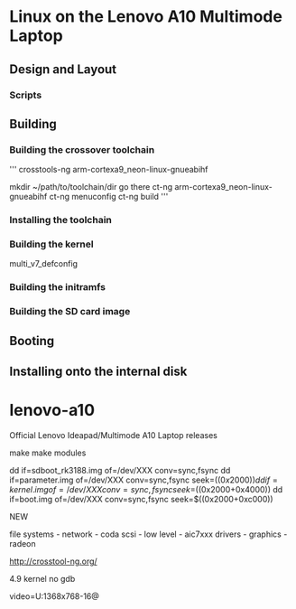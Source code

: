 # Linux on the Lenovo A10 Multimode Laptop



## Design and Layout

### Scripts



## Building

### Building the crossover toolchain


'''
crosstools-ng
arm-cortexa9_neon-linux-gnueabihf

mkdir ~/path/to/toolchain/dir
go there
ct-ng arm-cortexa9_neon-linux-gnueabihf
ct-ng menuconfig
ct-ng build
'''


### Installing the toolchain


### Building the kernel

multi_v7_defconfig

### Building the initramfs

### Building the SD card image

## Booting

## Installing onto the internal disk








# lenovo-a10
Official Lenovo Ideapad/Multimode A10 Laptop releases


make
make modules

dd if=sdboot_rk3188.img of=/dev/XXX conv=sync,fsync
dd if=parameter.img of=/dev/XXX conv=sync,fsync seek=$((0x2000))
dd if=kernel.img of=/dev/XXX conv=sync,fsync seek=$((0x2000+0x4000))
dd if=boot.img of=/dev/XXX conv=sync,fsync seek=$((0x2000+0xc000))


NEW

file systems - network - coda
scsi - low level - aic7xxx
drivers - graphics - radeon


http://crosstool-ng.org/


4.9 kernel
no gdb



video=U:1368x768-16@







